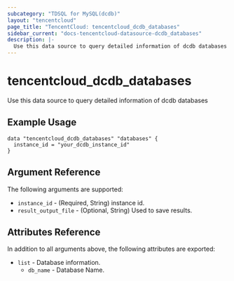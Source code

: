 ```yaml
---
subcategory: "TDSQL for MySQL(dcdb)"
layout: "tencentcloud"
page_title: "TencentCloud: tencentcloud_dcdb_databases"
sidebar_current: "docs-tencentcloud-datasource-dcdb_databases"
description: |-
  Use this data source to query detailed information of dcdb databases
---
```


# tencentcloud_dcdb_databases

Use this data source to query detailed information of dcdb databases

## Example Usage

```hcl
data "tencentcloud_dcdb_databases" "databases" {
  instance_id = "your_dcdb_instance_id"
}
```

## Argument Reference

The following arguments are supported:

* `instance_id` - (Required, String) instance id.
* `result_output_file` - (Optional, String) Used to save results.

## Attributes Reference

In addition to all arguments above, the following attributes are exported:

* `list` - Database information.
  * `db_name` - Database Name.


